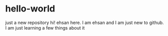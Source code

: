 # hello-world
just a new repository
hi! ehsan here.
I am ehsan and I am just new to github.
I am just learning a few things about it
